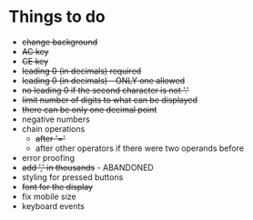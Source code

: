 # Things to do
* ~~change background~~
* ~~AC key~~
* ~~CE key~~
* ~~leading 0 (in decimals) required~~
* ~~leading 0 (in decimals) - ONLY one allowed~~
* ~~no leading 0 if the second character is not '.'~~
* ~~limit number of digits to what can be displayed~~
* ~~there can be only one decimal point~~
* negative numbers
* chain operations
    * ~~after '='~~
    * after other operators if there were two operands before
* error proofing
* ~~add ',' in thousands~~ - ABANDONED
* styling for pressed buttons
* ~~font for the display~~
* fix mobile size
* keyboard events